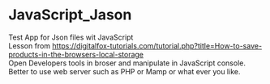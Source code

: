 # JavaScript_Jason
Test App for Json files wit JavaScript <br> 
Lesson from 
    <a href="https://digitalfox-tutorials.com/tutorial.php?title=How-to-save-products-in-the-browsers-local-storage">https://digitalfox-tutorials.com/tutorial.php?title=How-to-save-products-in-the-browsers-local-storage <br>
Open Developers tools in broser and manipulate in JavaScript console.<br>
Better to use web server such as PHP or Mamp or what ever you like. 
